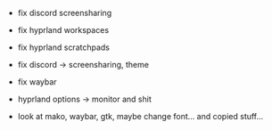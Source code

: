 - fix discord screensharing
- fix hyprland workspaces
- fix hyprland scratchpads
- fix discord -> screensharing, theme
- fix waybar
- hyprland options -> monitor and shit 

- look at mako, waybar, gtk, maybe change font... and copied stuff...

